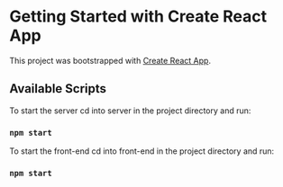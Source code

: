 # Getting Started with Create React App

This project was bootstrapped with [Create React App](https://github.com/facebook/create-react-app).

## Available Scripts

To start the server cd into server in the project directory and run:

### `npm start`


To start the front-end cd into front-end  in the project directory and run:
### `npm start`



